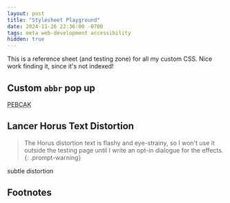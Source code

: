 ```yaml
---
layout: post
title: "Stylesheet Playground"
date: 2024-11-26 22:36:00 -0700
tags: meta web-development accessibility
hidden: true
--- 
```


This is a reference sheet (and testing zone) for all my custom CSS. Nice work
finding it, since it's not indexed! 

## Custom `abbr` pop up 

<abbr title="Problem Exists Between Chair and Keyboard">PEBCAK</abbr>

## Lancer Horus Text Distortion
> The Horus distortion text is flashy and eye-strainy, so I won't use it outside
> the testing page until I write an opt-in dialogue for the effects.
{: .prompt-warning}
<p class="horus--subtle">subtle distortion</p>

## Footnotes
